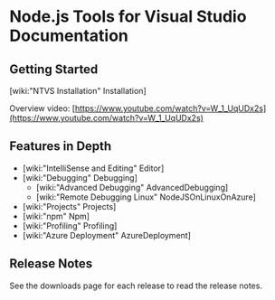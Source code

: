 Node.js Tools for Visual Studio Documentation
=============================================

Getting Started
---------------

[wiki:"NTVS Installation" Installation]

Overview video: [https://www.youtube.com/watch?v=W_1_UqUDx2s](https://www.youtube.com/watch?v=W_1_UqUDx2s)

Features in Depth
-----------------

* [wiki:"IntelliSense and Editing" Editor]
* [wiki:"Debugging" Debugging]
	* [wiki:"Advanced Debugging" AdvancedDebugging]
	* [wiki:"Remote Debugging Linux" NodeJSOnLinuxOnAzure]
* [wiki:"Projects" Projects]
* [wiki:"npm" Npm]
* [wiki:"Profiling" Profiling]
* [wiki:"Azure Deployment" AzureDeployment]

Release Notes
-------------

See the downloads page for each release to read the release notes.
